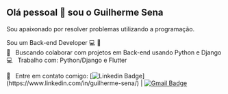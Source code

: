 
## Olá pessoal 👋 sou o Guilherme Sena
Sou apaixonado por resolver problemas utilizando a programação.  <br/> 

Sou um Back-end Developer :computer: :rocket: <br/> :purple_heart: &nbsp; Buscando colaborar com projetos em Back-end usando Python e Django <br/> :computer: &nbsp; Trabalho com: Python/Django e Flutter <br/>

:email: &nbsp; Entre em contato comigo: [![Linkedin Badge](https://img.shields.io/badge/-GuilhermeSena-blue?style=flat-square&logo=Linkedin&logoColor=white&link=[https://www.linkedin.com/in/guilherme-sena/](https://www.linkedin.com/in/guilherme-sena/))](https://www.linkedin.com/in/guilherme-sena/) | [![Gmail Badge](https://img.shields.io/badge/-guilherme.sena32@gmail.com-c14438?style=flat-square&logo=Gmail&logoColor=white&link=mailto:guilherme.sena32@gmail.com)](mailto:guilherme.sena32@gmail.com)
